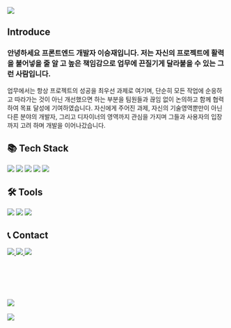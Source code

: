 <p>
  <img src="https://capsule-render.vercel.app/api?type=waving&color=auto&height=200&section=header&text=Lee%20SeungJae&fontSize=90" />
</p>

## Introduce

<h3>
  안녕하세요 프론트엔드 개발자 이승재입니다. 저는 자신의 프로젝트에 활력을 불어넣을 줄 알
  고 높은 책임감으로 업무에 끈질기게 달라붙을 수 있는 그런 사람입니다.
</h3>
<p>
  업무에서는 항상 프로젝트의 성공을 최우선 과제로 여기며, 단순히 모든 작업에 순응하고 따라가는 것이 아닌 개선했으면 하는 부분을 팀원들과 끊임
  없이 논의하고 함께 협력하여 목표 달성에 기여하였습니다.
  자신에게 주어진 과제, 자신의 기술영역뿐만이 아닌 다른 분야의 개발자, 그리고 디자이너의 영역까지 관심을 가지며 그들과 사용자의 입장까지 고려
  하며 개발을 이어나갔습니다.
</p>

## 📚 Tech Stack

<div>
	<img src="https://img.shields.io/badge/HTML5-E34F26?style=flat&logo=HTML5&logoColor=white" />
	<img src="https://img.shields.io/badge/CSS3-1572B6?style=flat&logo=CSS3&logoColor=white" />
  <img src="https://img.shields.io/badge/javascript-F7DF1E?style=flat&logo=javascript&logoColor=white" />
  <img src="https://img.shields.io/badge/typescript-3178C6?style=flat&logo=typescript&logoColor=white" />
  <img src="https://img.shields.io/badge/react-61DAFB?style=flat&logo=react&logoColor=white" />
</div>

## 🛠️ Tools

<div>
  <img src="https://img.shields.io/badge/Visual%20Studio%20Code-007ACC?style=flat&logo=visualstudiocode&logoColor=white" />
	<img src="https://img.shields.io/badge/github-181717?style=flat&logo=github&logoColor=white" />
	<img src="https://img.shields.io/badge/jira-0052CC?style=flat&logo=jira&logoColor=white" />
</div>

## 📞 Contact

<div>
  <a href="sean2684@naver.com">
    <img src="https://img.shields.io/badge/Email-22D172?style=flat&logo=gmail&logoColor=white" />
  </a>
  <a href="https://sean2684.tistory.com/">
    <img src="https://img.shields.io/badge/blog-FF3633?style=flat&logo=blogger&logoColor=white" />
  </a>
  <a href="01065325635">
    <img src="https://img.shields.io/badge/phone-FECC00?style=flat&logo=allocine&logoColor=white" />
  </a>
</div>

<br />
<br />
<br />
<br />
<br />

<img src="https://github-readme-stats.vercel.app/api/top-langs/?username=seungjaelee2684&layout=compact"><br><br>
<img src="https://github-readme-stats.vercel.app/api?username=seungjaelee2684&show_icons=true">

<!---
seungjaelee2684/seungjaelee2684 is a ✨ special ✨ repository because its `README.md` (this file) appears on your GitHub profile.
You can click the Preview link to take a look at your changes.
--->
